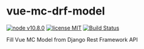 # vue-mc-drf-model
[![node v10.8.0](https://img.shields.io/badge/node-v10.8.0-green.svg)](https://nodejs.org/en/blog/release/v10.8.0/) [![license MIT](https://img.shields.io/apm/l/vim-mode.svg)](https://github.com/Ilhasoft/vue-mc-drf-model/blob/master/LICENSE) [![Build Status](https://travis-ci.org/Ilhasoft/vue-mc-drf-model.svg?branch=master)](https://travis-ci.org/Ilhasoft/vue-mc-drf-model)

Fill Vue MC Model from Django Rest Framework API

